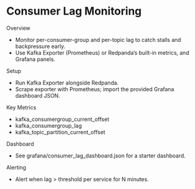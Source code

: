 Consumer Lag Monitoring
=======================

Overview
- Monitor per-consumer-group and per-topic lag to catch stalls and backpressure early.
- Use Kafka Exporter (Prometheus) or Redpanda’s built-in metrics, and Grafana panels.

Setup
- Run Kafka Exporter alongside Redpanda.
- Scrape exporter with Prometheus; import the provided Grafana dashboard JSON.

Key Metrics
- kafka_consumergroup_current_offset
- kafka_consumergroup_lag
- kafka_topic_partition_current_offset

Dashboard
- See grafana/consumer_lag_dashboard.json for a starter dashboard.

Alerting
- Alert when lag > threshold per service for N minutes.

